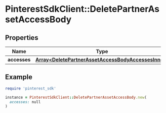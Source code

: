 # PinterestSdkClient::DeletePartnerAssetAccessBody

## Properties

| Name | Type | Description | Notes |
| ---- | ---- | ----------- | ----- |
| **accesses** | [**Array&lt;DeletePartnerAssetAccessBodyAccessesInner&gt;**](DeletePartnerAssetAccessBodyAccessesInner.md) |  |  |

## Example

```ruby
require 'pinterest_sdk'

instance = PinterestSdkClient::DeletePartnerAssetAccessBody.new(
  accesses: null
)
```


